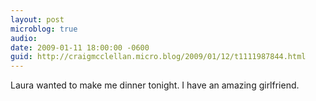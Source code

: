 ```yaml
---
layout: post
microblog: true
audio: 
date: 2009-01-11 18:00:00 -0600
guid: http://craigmcclellan.micro.blog/2009/01/12/t1111987844.html
---
```

Laura wanted to make me dinner tonight. I have an amazing girlfriend.
